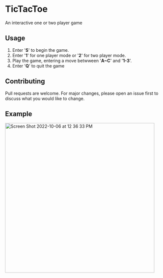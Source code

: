 # TicTacToe
An interactive one or two player game

## Usage
1. Enter '**S**' to begin the game.
2. Enter '**1**' for one player mode or '**2**' for two player mode.
3. Play the game, entering a move betwween '**A~C**' and '**1-3**'.
4. Enter '**Q**' to quit the game

## 

## Contributing
Pull requests are welcome. For major changes, please open an issue first to discuss what you would like to change.

## Example
<img width="486" alt="Screen Shot 2022-10-06 at 12 36 33 PM" src="https://user-images.githubusercontent.com/111537908/194369594-c7703c07-d4f6-4d84-b182-0ecffc7ac220.png">


